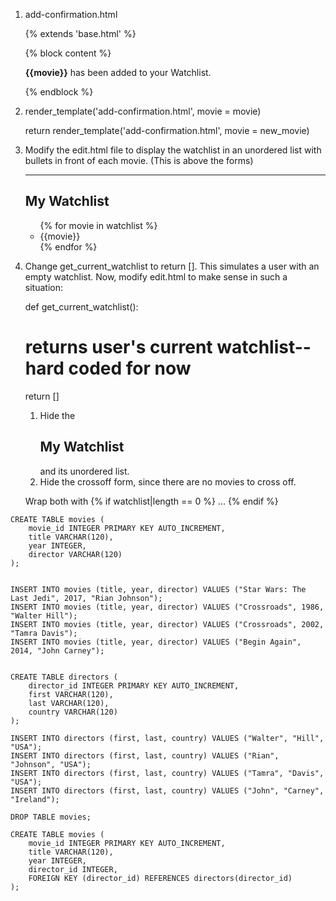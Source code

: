 <!-- Reminders -->

<!-- Studio Solution -->
1. add-confirmation.html

    {% extends 'base.html' %}

    {% block content %}
    <p><strong>{{movie}}</strong> has been added to your Watchlist.</p> 
    {% endblock %}

2. render_template('add-confirmation.html', movie = movie)

    return render_template('add-confirmation.html', movie = new_movie)

3. Modify the edit.html file to display the watchlist in an unordered list with bullets in front of each movie.
    (This is above the forms)

    <hr />
    
    <h2>My Watchlist</h2>
    <ul>
    {% for movie in watchlist %}
        <li>{{movie}}</li>
    {% endfor %}
    </ul>




4. Change get_current_watchlist to return []. This simulates a user with an empty watchlist. Now, modify edit.html to make sense in such a situation:

    def get_current_watchlist():
    # returns user's current watchlist--hard coded for now
    return []

    1. Hide the <h2>My Watchlist</h2> and its unordered list. 
    2. Hide the crossoff form, since there are no movies to cross off.
    
    Wrap both with {% if watchlist|length == 0 %} ... {% endif %}


<!-- Summary -->

<!-- Q&A -->

<!-- Studio Walkthough -->
```
CREATE TABLE movies (
    movie_id INTEGER PRIMARY KEY AUTO_INCREMENT,
    title VARCHAR(120),
    year INTEGER,
    director VARCHAR(120)
);


INSERT INTO movies (title, year, director) VALUES ("Star Wars: The Last Jedi", 2017, "Rian Johnson");
INSERT INTO movies (title, year, director) VALUES ("Crossroads", 1986, "Walter Hill");
INSERT INTO movies (title, year, director) VALUES ("Crossroads", 2002, "Tamra Davis");
INSERT INTO movies (title, year, director) VALUES ("Begin Again", 2014, "John Carney");


CREATE TABLE directors (
    director_id INTEGER PRIMARY KEY AUTO_INCREMENT,
    first VARCHAR(120),
    last VARCHAR(120),
    country VARCHAR(120)
);

INSERT INTO directors (first, last, country) VALUES ("Walter", "Hill", "USA");
INSERT INTO directors (first, last, country) VALUES ("Rian", "Johnson", "USA");
INSERT INTO directors (first, last, country) VALUES ("Tamra", "Davis", "USA");
INSERT INTO directors (first, last, country) VALUES ("John", "Carney", "Ireland");

DROP TABLE movies;

CREATE TABLE movies (
    movie_id INTEGER PRIMARY KEY AUTO_INCREMENT,
    title VARCHAR(120),
    year INTEGER,
    director_id INTEGER,
    FOREIGN KEY (director_id) REFERENCES directors(director_id)
);
```